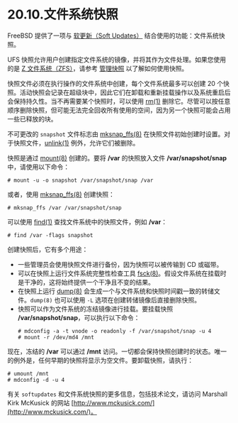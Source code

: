 # 20.10.文件系统快照

FreeBSD 提供了一项与 [软更新（Soft Updates）](https://docs.freebsd.org/en/books/handbook/config/#soft-updates) 结合使用的功能：文件系统快照。

UFS 快照允许用户创建指定文件系统的镜像，并将其作为文件处理。如果您使用的是 [Z 文件系统（ZFS）](https://docs.freebsd.org/en/books/handbook/zfs/#)，请参考 [管理快照](https://docs.freebsd.org/en/books/handbook/zfs/#zfs-zfs-snapshot) 以了解如何使用快照。

快照文件必须在执行操作的文件系统中创建，每个文件系统最多可以创建 20 个快照。活动快照会记录在超级块中，因此它们在卸载和重新挂载操作以及系统重启后会保持持久性。当不再需要某个快照时，可以使用 [rm(1)](https://man.freebsd.org/cgi/man.cgi?query=rm&sektion=1&format=html) 删除它。尽管可以按任意顺序删除快照，但可能无法完全回收所有使用的空间，因为另一个快照可能会占用一些已释放的块。

不可更改的 `snapshot` 文件标志由 [mksnap_ffs(8)](https://man.freebsd.org/cgi/man.cgi?query=mksnap_ffs&sektion=8&format=html) 在快照文件初始创建时设置。对于快照文件，[unlink(1)](https://man.freebsd.org/cgi/man.cgi?query=unlink&sektion=1&format=html) 例外，允许它们被删除。

快照是通过 [mount(8)](https://man.freebsd.org/cgi/man.cgi?query=mount&sektion=8&format=html) 创建的。要将 **/var** 的快照放入文件 **/var/snapshot/snap** 中，请使用以下命令：

```
# mount -u -o snapshot /var/snapshot/snap /var
```

或者，使用 [mksnap_ffs(8)](https://man.freebsd.org/cgi/man.cgi?query=mksnap_ffs&sektion=8&format=html) 创建快照：

```
# mksnap_ffs /var /var/snapshot/snap
```

可以使用 [find(1)](https://man.freebsd.org/cgi/man.cgi?query=find&sektion=1&format=html) 查找文件系统中的快照文件，例如 **/var**：

```
# find /var -flags snapshot
```

创建快照后，它有多个用途：

* 一些管理员会使用快照文件进行备份，因为快照可以被传输到 CD 或磁带。
* 可以在快照上运行文件系统完整性检查工具 [fsck(8)](https://man.freebsd.org/cgi/man.cgi?query=fsck&sektion=8&format=html)。假设文件系统在挂载时是干净的，这将始终提供一个干净且不变的结果。
* 在快照上运行 [dump(8)](https://man.freebsd.org/cgi/man.cgi?query=dump&sektion=8&format=html) 会生成一个与文件系统和快照时间戳一致的转储文件。`dump(8)` 也可以使用 `-L` 选项在创建转储镜像后直接删除快照。
* 快照可以作为文件系统的冻结镜像进行挂载。要挂载快照 **/var/snapshot/snap**，可以执行以下命令：
  ```
  # mdconfig -a -t vnode -o readonly -f /var/snapshot/snap -u 4
  # mount -r /dev/md4 /mnt
  ```

现在，冻结的 **/var** 可以通过 **/mnt** 访问。一切都会保持快照创建时的状态。唯一的例外是，任何早期的快照将显示为空文件。要卸载快照，请执行：

```
# umount /mnt
# mdconfig -d -u 4
```

有关 `softupdates` 和文件系统快照的更多信息，包括技术论文，请访问 Marshall Kirk McKusick 的网站 [http://www.mckusick.com/](http://www.mckusick.com/)。
